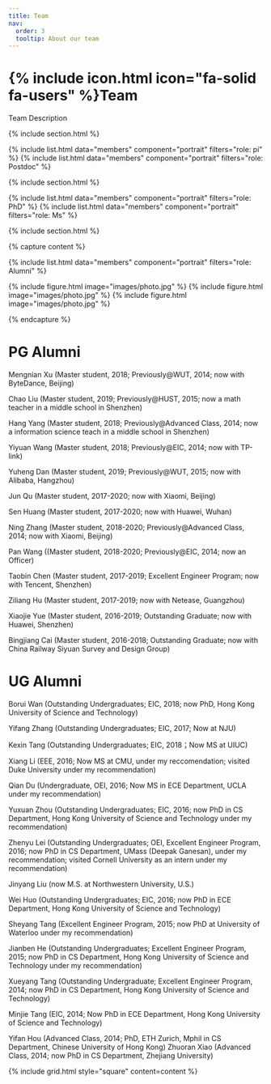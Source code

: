 ```yaml
---
title: Team
nav:
  order: 3
  tooltip: About our team
---
```


# {% include icon.html icon="fa-solid fa-users" %}Team

Team Description

{% include section.html %}

{% include list.html data="members" component="portrait" filters="role: pi" %}
{% include list.html data="members" component="portrait" filters="role: Postdoc" %}

{% include section.html %}

{% include list.html data="members" component="portrait" filters="role: PhD" %}
{% include list.html data="members" component="portrait" filters="role: Ms" %}

{% include section.html %}

{% capture content %}

{% include list.html data="members" component="portrait" filters="role: Alumni" %}

{% include figure.html image="images/photo.jpg" %}
{% include figure.html image="images/photo.jpg" %}
{% include figure.html image="images/photo.jpg" %}

{% endcapture %}

PG Alumni
====
Mengnian Xu (Master student, 2018; Previously@WUT, 2014; now with ByteDance, Beijing)

Chao Liu (Master student, 2019; Previously@HUST, 2015; now a math teacher in a middle school in Shenzhen)

Hang Yang (Master student, 2018; Previously@Advanced Class, 2014; now a information science teach in a middle school in Shenzhen)

Yiyuan Wang (Master student, 2018; Previously@EIC, 2014; now with TP-link)

Yuheng Dan (Master student, 2019; Previously@WUT, 2015; now with Alibaba, Hangzhou)

Jun Qu (Master student, 2017-2020; now with Xiaomi, Beijing)

Sen Huang (Master student, 2017-2020; now with Huawei, Wuhan)

Ning Zhang (Master student, 2018-2020; Previously@Advanced Class, 2014; now with Xiaomi, Beijing)

Pan Wang ((Master student, 2018-2020; Previously@EIC, 2014; now an Officer)

Taobin Chen (Master student, 2017-2019; Excellent Engineer Program; now with Tencent, Shenzhen)

Ziliang Hu (Master student, 2017-2019; now with Netease, Guangzhou)

Xiaojie Yue (Master student, 2016-2019; Outstanding Graduate; now with Huawei, Shenzhen)

Bingjiang Cai (Master student, 2016-2018; Outstanding Graduate; now with China Railway Siyuan Survey and Design Group)

UG Alumni
====
Borui Wan (Outstanding Undergraduates; EIC, 2018; now PhD, Hong Kong University of Science and Technology)

Yifang Zhang (Outstanding Undergraduates; EIC, 2017; Now at NJU)

Kexin Tang (Outstanding Undergraduates; EIC, 2018；Now MS at UIUC)

Xiang Li (EEE, 2016; Now MS at CMU, under my reccomendation; visited Duke University under my recommendation)

Qian Du (Undergraduate, OEI, 2016; Now MS in ECE Department, UCLA under my recommendation)

Yuxuan Zhou (Outstanding Undergraduates; EIC, 2016; now PhD in CS Department, Hong Kong University of Science and Technology under my recommendation)

Zhenyu Lei (Outstanding Undergraduates; OEI, Excellent Engineer Program, 2016; now PhD in CS Department, UMass (Deepak Ganesan), under my recommendation; visited Cornell University as an intern under my recommendation)

Jinyang Liu (now M.S. at Northwestern University, U.S.)

Wei Huo (Outstanding Undergraduates; EIC, 2016; now PhD in ECE Department, Hong Kong University of Science and Technology)

Sheyang Tang (Excellent Engineer Program, 2015; now PhD at University of Waterloo under my recommendation)

Jianben He (Outstanding Undergraduates; Excellent Engineer Program, 2015; now PhD in CS Department, Hong Kong University of Science and Technology under my recommendation)

Xueyang Tang (Outstanding Undergraduate; Excellent Engineer Program, 2014; now PhD in CS Department, Hong Kong University of Science and Technology)

Minjie Tang (EIC, 2014; Now PhD in ECE Department, Hong Kong University of Science and Technology)

Yifan Hou (Advanced Class, 2014; PhD, ETH Zurich, Mphil in CS Department, Chinese University of Hong Kong)
Zhuoran Xiao (Advanced Class, 2014; now PhD in CS Department, Zhejiang University)



{% include grid.html style="square" content=content %}
